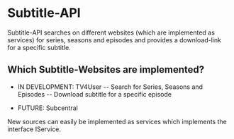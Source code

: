 # Subtitle-API
Subtitle-API searches on different websites (which are implemented as services) for series, seasons and episodes and provides a download-link for a specific subtitle.

## Which Subtitle-Websites are implemented?
- IN DEVELOPMENT: TV4User
-- Search for Series, Seasons and Episodes
-- Download subtitle for a specific episode

- FUTURE: Subcentral

New sources can easily be implemented as services which implements the interface IService.
